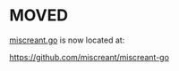 # MOVED

[miscreant.go] is now located at:

https://github.com/miscreant/miscreant-go

[miscreant.go]: https://github.com/miscreant/miscreant-go
